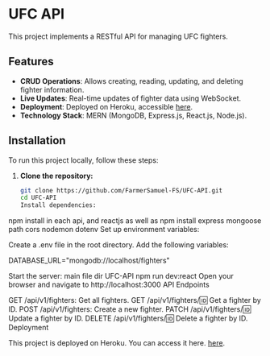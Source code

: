 # UFC API

This project implements a RESTful API for managing UFC fighters.

## Features

- **CRUD Operations**: Allows creating, reading, updating, and deleting fighter information.
- **Live Updates**: Real-time updates of fighter data using WebSocket.
- **Deployment**: Deployed on Heroku, accessible [here](https://ufc-api-demo-e18d3cbd0a55.herokuapp.com).
- **Technology Stack**: MERN (MongoDB, Express.js, React.js, Node.js).

## Installation

To run this project locally, follow these steps:

1. **Clone the repository:**
   ```bash
   git clone https://github.com/FarmerSamuel-FS/UFC-API.git
   cd UFC-API
   Install dependencies:
   ```

npm install in each api, and reactjs as well as
npm install express mongoose path cors nodemon dotenv
Set up environment variables:

Create a .env file in the root directory.
Add the following variables:

DATABASE_URL="mongodb://localhost/fighters"

Start the server:
main file dir UFC-API
npm run dev:react
Open your browser and navigate to http://localhost:3000
API Endpoints

GET /api/v1/fighters: Get all fighters.
GET /api/v1/fighters/:id: Get a fighter by ID.
POST /api/v1/fighters: Create a new fighter.
PATCH /api/v1/fighters/:id: Update a fighter by ID.
DELETE /api/v1/fighters/:id: Delete a fighter by ID.
Deployment

This project is deployed on Heroku. You can access it here.
[here](https://ufc-api-demo-e18d3cbd0a55.herokuapp.com).
